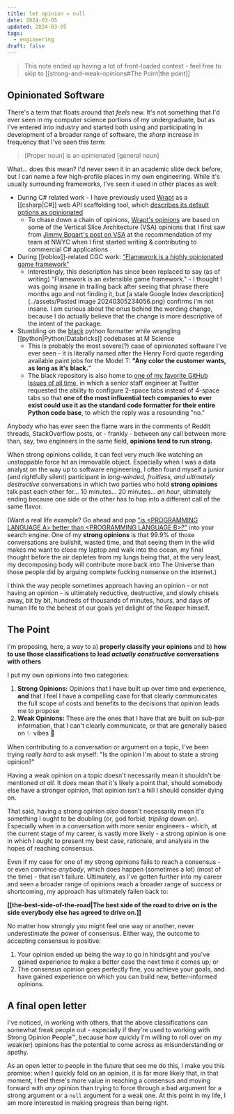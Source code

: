 ```yaml
---
title: let opinion = null
date: 2024-03-05
updated: 2024-03-05
tags:
  - engineering
draft: false
---
```

> This note ended up having a lot of front-loaded context - feel free to skip to [[strong-and-weak-opinions#The Point|the point]]

## Opinionated Software

There's a term that floats around that *feels* new. It's not something that I'd ever seen in my computer science portions of my undergraduate, but as I've entered into industry and started both using and participating in development of a broader range of software, the *sharp* increase in frequency that I've seen this term:

> [Proper noun] is an opinionated [general noun]

What... does this mean? I'd never seen it in an academic slide deck before, but I can name a few high-profile places in my own engineering. While it's usually surrounding frameworks, I've seen it used in other places as well:

- During C# related work - I have previously used [Wrapt](https://wrapt.dev/) as a [[csharp|C#]] web API scaffolding tool, which [describes its default options as opinionated](https://wrapt.dev/docs/customizing-wrapt-projects#smart-defaults)
	- To chase down a chain of opinions, [Wrapt's opinions](https://wrapt.dev/docs/project-organization) are based on some of the Vertical Slice Architecture (VSA) opinions that I first saw from [Jimmy Bogart's post on VSA](https://www.jimmybogard.com/vertical-slice-architecture/) at the recommendation of my team at NWYC when I first started writing & contributing to commercial C# applications
- During [[roblox]]-related CGC work: ["Flamework is a highly opinionated game framework"](https://www.npmjs.com/package/@flamework/core)
	- Interestingly, this description has since been replaced to say (as of writing) "Flamework is an extensible game framework." - I thought I was going insane in trailing back after seeing that phrase there months ago and not finding it, but [a stale Google Index description](../assets/Pasted image 20240305234056.png) confirms i'm not insane. I am curious about the onus behind the wording change, because I do actually believe that the change is more descriptive of the intent of the package.
- Stumbling on the [black](https://github.com/psf/black) python formatter while wrangling [[python|Python/Databricks]] codebases at M Science
	- This is probably the most severe(?) case of opinionated software I've ever seen - it is literally named after the Henry Ford quote regarding available paint jobs for the Model T: **"**Any color the customer wants, as long as it's black**.**"
	- The black repository is also home to [one of my favorite GitHub Issues of all time](https://github.com/psf/black/issues/378), in which a senior staff engineer at Twitter requested the ability to configure 2-space tabs instead of 4-space tabs so that **one of the most influential tech companies to ever exist could use it as the standard code formatter for their entire Python code base**, to which the reply was a resounding "no."

Anybody who has ever seen the flame wars in the comments of Reddit threads, StackOverflow posts, or - frankly - between any call between more than, say, two engineers in the same field, **opinions tend to run strong.** 

When strong opinions collide, it can feel very much like watching an unstoppable force hit an immovable object. Especially when I was a data analyst on the way up to software engineering, I often found myself a junior (and rightfully silent) participant in *long-winded, fruitless, and ultimately destructive* conversations in which two parties who hold **strong opinions** talk past each other for... 10 minutes... 20 minutes... *an hour*, ultimately ending because one side or the other has to hop into a different call of the same flavor.

(Want a real life example? Go ahead and pop ["is \<PROGRAMMING LANGUAGE A> better than \<PROGRAMMING LANGUAGE B\>?"](https://letmegooglethat.com/?q=is+%3CPROGRAMMING+LANGUAGE+A%3E+better+than+%3CPROGRAMMING+LANGUAGE+B%3E%3F) into your search engine. One of my **strong opinions** is that 99.9% of those conversations are bullshit, wasted time, and that seeing them in the wild makes me want to close my laptop and walk into the ocean, my final thought before the air depletes from my lungs being that, at the very least, my decomposing body will contribute more back into The Universe than those people did by arguing complete fucking nonsense on the internet.)

I think the way people sometimes approach having an opinion - or not having an opinion - is ultimately reductive, destructive, and slowly chisels away, bit by bit, hundreds of thousands of minutes, hours, and days of human life to the behest of our goals yet delight of the Reaper himself.

## The Point

I'm proposing, here, a way to a) **properly classify your opinions** and b) **how to use those classifications to lead *actually constructive* conversations with others**

I put my own opinions into two categories:

1. **Strong Opinions:** Opinions that I have built up over time and experience, **and** that I feel I have a compelling case for that clearly communicates the full scope of costs and benefits to the decisions that opinion leads me to propose
2. **Weak Opinions:** These are the ones that I have that are built on sub-par information, that I can't clearly communicate, or that are generally based on ✨ vibes 🌈

When contributing to a conversation or argument on a topic, I've been trying *really hard* to ask myself: "Is the opinion I'm about to state a strong opinion?"

Having a weak opinion on a topic doesn't necessarily mean it shouldn't be mentioned *at all*. It *does* mean that it's likely a point that, should somebody else have a stronger opinion, that opinion isn't a hill I should consider dying on.

That said, having a strong opinion *also* doesn't necessarily mean it's something I ought to be doubling (or, god forbid, *tripling* down on). Especially when in a conversation with more senior engineers - which, at the current stage of my career, is vastly more likely - a strong opinion is one in which I ought to present my best case, rationale, and analysis in the hopes of reaching consensus.

Even if my case for one of my strong opinions fails to reach a consensus - or even convince *anybody*, which does happen (sometimes a lot) (most of the time) - that isn't failure. Ultimately, as I've gotten further into my career and seen a broader range of opinions reach a broader range of success or shortcoming, my approach has ultimately fallen back to:

**[[the-best-side-of-the-road|The best side of the road to drive on is the side everybody else has agreed to drive on.]]**

No matter how strongly you might feel one way or another, never underestimate the power of consensus. Either way, the outcome to accepting consensus is positive:

1. Your opinion ended up being the way to go in hindsight and you've gained experience to make a better case the next time it comes up; or
2. The consensus opinion goes perfectly fine, you achieve your goals, and have gained experience on which you can build new, better-informed opinions.

## A final open letter

I've noticed, in working with others, that the above classifications can somewhat freak people out - especially if they're used to working with Strong Opinion People™, because how quickly I'm willing to roll over on my weak(er) opinions has the potential to come across as misunderstanding or apathy.

As an open letter to people in the future that see me do this, I make you this promise: when I quickly fold on an opinion, it is far more likely that, in that moment, I feel there's more value in reaching a consensus and moving forward with *any* opinion than trying to force through a bad argument for a strong argument or a `null` argument for a weak one. At this point in my life, I am more interested in making progress than being right.